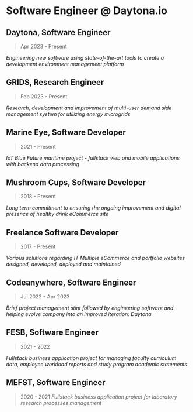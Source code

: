 # Software Engineer @ Daytona.io

## Daytona, Software Engineer

> Apr 2023 - Present

*Engineering new software using state-of-the-art tools to create a development environment management platform*


## GRIDS, Research Engineer

> Feb 2023 - Present

*Research, development and improvement of multi-user demand side management system for utilizing energy microgrids*


## Marine Eye, Software Developer

> 2021 - Present

*IoT Blue Future maritime project - fullstack web and mobile applications with backend data processing*


## Mushroom Cups, Software Developer

> 2018 - Present

*Long term commitment to ensuring the ongoing improvement and digital presence of healthy drink eCommerce site*


## Freelance Software Developer

> 2017 - Present

*Various solutions regarding IT
Multiple eCommerce and portfolio websites designed, developed, deployed and maintained*


## Codeanywhere, Software Engineer

> Jul 2022 - Apr 2023

*Brief project management stint followed by engineering software and helping evolve company into an improved iteration: Daytona*


## FESB, Software Engineer

> 2021 - 2022

*Fullstack business application project for managing faculty curriculum data, employee workload reports and study program academic statements*


## MEFST, Software Engineer

> 2020 - 2021
*Fullstack business application project for laboratory research processes management*

